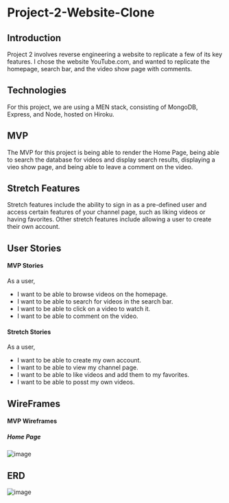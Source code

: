 # Project-2-Website-Clone

## Introduction
Project 2 involves reverse engineering a website to replicate a few of its key features.
I chose the website YouTube.com, and wanted to replicate the homepage, search bar, and the video show page with comments.

## Technologies
For this project, we are using a MEN stack, consisting of MongoDB, Express, and Node, hosted on Hiroku.

## MVP
The MVP for this project is being able to render the Home Page, being able to search the database for videos and display search results, displaying a vieo show page, and being able to leave a comment on the video.

## Stretch Features
Stretch features include the ability to sign in as a pre-defined user and access certain features of your channel page, such as liking videos or having favorites. Other stretch features include allowing a user to create their own account.

## User Stories
#### MVP Stories
As a user,
 * I want to be able to browse videos on the homepage.
 * I want to be able to search for videos in the search bar.
 * I want to be able to click on a video to watch it.
 * I want to be able to comment on the video.
#### Stretch Stories
As a user, 
 * I want to be able to create my own account.
 * I want to be able to view my channel page.
 * I want to be able to like videos and add them to my favorites.
 * I want to be able to posst my own videos.

## WireFrames
 #### MVP Wireframes
##### Home Page
![image](https://user-images.githubusercontent.com/102082192/165371623-0b2145f7-b627-49c4-8302-a88932c48619.png)


## ERD
![image](https://user-images.githubusercontent.com/102082192/165383312-353d192c-b42c-444f-9df8-6bcf5aaaecac.png)


 

